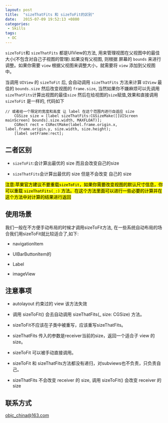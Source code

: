 ```yaml
---
layout: post
title:  "sizeThatFits 和 sizeToFit的区别"
date:   2015-07-09 19:52:13 +0800
categories:
 - Skills
tags:
 - OC
---
```

`sizeToFit`和 `sizeThatFits` 都是UIView的方法, 用来管理视图在父视图中的最佳大小(不包含对自己子视图的管理).如果没有父视图, 则根据 屏幕的 `bounds` 来进行调整。如果你需要 `view` 根据父视图来调整大小，就需要将 `view` 添加到父视图中。

当调用 `UIView` 的 `sizeToFit` 后, 会自动调用 `sizeThatFits` 方法来计算 `UIView` 最佳的 `bounds.size` 然后改变视图的 `frame.size`, 当然如果你不嫌麻烦可以先调用`sizeThatFits`计算出视图的最佳`size` 然后在给视图的`size`赋值,效果和直接调用 `sizeToFit` 是一样的, 代码如下

	// 或者给一个限定的宽度和高度 让 label 在这个范围内进行自适应 size
	    CGSize size = [label sizeThatFits:CGSizeMake([[UIScreen mainScreen] bounds].size.width, MAXFLOAT)];
	    CGRect rect = CGRectMake(label.frame.origin.x, label.frame.origin.y, size.width, size.height);
	    [label setFrame:rect];


## 二者区别

- `sizeToFit`:会计算出最优的 size 而且会改变自己的size

- `sizeThatFits`会计算出最优的 size 但是不会改变 自己的 size

<mark>注意:苹果官方建议不要重载`sizeToFit`，如果你需要改变视图的默认尺寸信息，你可以重载 `sizeThatFits(_:)` 方法。在这个方法里面可以进行一些必要的计算并在这个方法中对计算的结果进行返回</mark>

## 使用场景

我们一般在不方便手动布局的时候才调用sizeToFit方法, 在一些系统自动布局的场合我们用sizeToFit就比较适合了,如下:

- navigationItem


- UIBarButtonItem的
- Label
- imageView

## 注意事项
- autolayout 约束过的 view 该方法失效       

- 调用  sizeToFit()  会去自动调用  sizeThatFits(_ size: CGSize) 方法。
- sizeToFit不应该在子类中被重写，应该重写sizeThatFits。
- sizeThatFits 传入的参数是receiver当前的size，返回一个适合子 view 的size。
- sizeToFit 可以被手动直接调用。
- sizeToFit 和 sizeThatFits方法都没有递归，对subviews也不负责，只负责自己。
- sizeThatFits 不会改变 receiver 的 size, 调用 sizeToFit() 会改变 receiver 的 size

## 联系方式

objc_china@163.com

